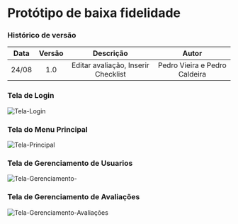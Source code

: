 # Protótipo de baixa fidelidade



### Histórico de versão
| Data| Versão| Descrição  | Autor  |
| :---: | :---: | :---: | :---: |
| 24/08 | 1.0 | Editar avaliação, Inserir Checklist | Pedro Vieira e Pedro Caldeira  |


### Tela de Login
![Tela-Login](https://i.imgur.com/LbgkpZI.png)

### Tela do Menu Principal
![Tela-Principal](https://i.imgur.com/CyhSMev.png)

### Tela de Gerenciamento de Usuarios
![Tela-Gerenciamento-](https://i.imgur.com/E5Tt2m4.png)

### Tela de Gerenciamento de Avaliações
![Tela-Gerenciamento-Avaliações](https://i.imgur.com/eIVloG3.png)



